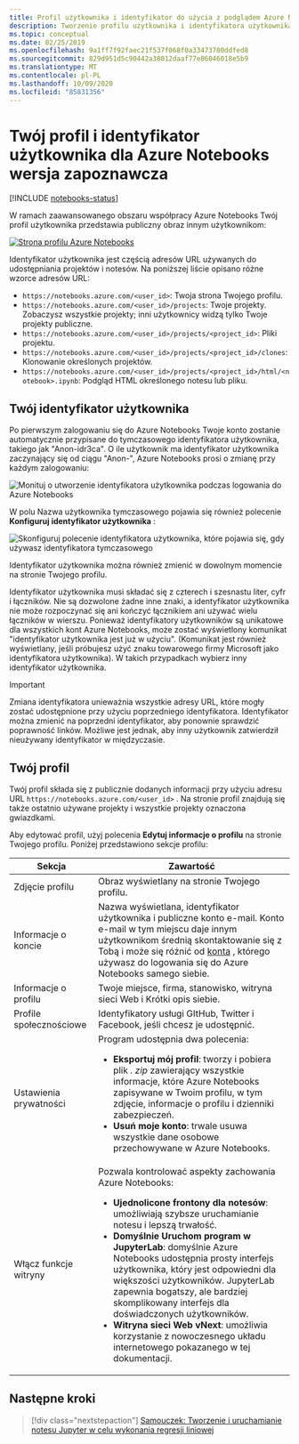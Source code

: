 ```yaml
---
title: Profil użytkownika i identyfikator do użycia z podglądem Azure Notebooks
description: Tworzenie profilu użytkownika i identyfikatora użytkownika oraz zarządzanie nim przy użyciu Azure Notebooks, który jest częścią adresu URL udostępnionych notesów.
ms.topic: conceptual
ms.date: 02/25/2019
ms.openlocfilehash: 9a1ff7f92faec21f537f068f0a33473700ddfed8
ms.sourcegitcommit: 829d951d5c90442a38012daaf77e86046018e5b9
ms.translationtype: MT
ms.contentlocale: pl-PL
ms.lasthandoff: 10/09/2020
ms.locfileid: "85831356"
---
```

# <a name="your-profile-and-user-id-for-azure-notebooks-preview"></a>Twój profil i identyfikator użytkownika dla Azure Notebooks wersja zapoznawcza

[!INCLUDE [notebooks-status](../../includes/notebooks-status.md)]

W ramach zaawansowanego obszaru współpracy Azure Notebooks Twój profil użytkownika przedstawia publiczny obraz innym użytkownikom:

[![Strona profilu Azure Notebooks](media/accounts/profile-page.png)](media/accounts/profile-page.png#lightbox)

Identyfikator użytkownika jest częścią adresów URL używanych do udostępniania projektów i notesów. Na poniższej liście opisano różne wzorce adresów URL:

- `https://notebooks.azure.com/<user_id>`: Twoja strona Twojego profilu.
- `https://notebooks.azure.com/<user_id>/projects`: Twoje projekty. Zobaczysz wszystkie projekty; inni użytkownicy widzą tylko Twoje projekty publiczne.
- `https://notebooks.azure.com/<user_id>/projects/<project_id>`: Pliki projektu.
- `https://notebooks.azure.com/<user_id>/projects/<project_id>/clones`: Klonowanie określonych projektów.
- `https://notebooks.azure.com/<user_id>/projects/<project_id>/html/<notebook>.ipynb`: Podgląd HTML określonego notesu lub pliku.

## <a name="your-user-id"></a>Twój identyfikator użytkownika

Po pierwszym zalogowaniu się do Azure Notebooks Twoje konto zostanie automatycznie przypisane do tymczasowego identyfikatora użytkownika, takiego jak "Anon-idr3ca". O ile użytkownik ma identyfikator użytkownika zaczynający się od ciągu "Anon-", Azure Notebooks prosi o zmianę przy każdym zalogowaniu:

![Monituj o utworzenie identyfikatora użytkownika podczas logowania do Azure Notebooks](media/accounts/create-user-id.png)

W polu Nazwa użytkownika tymczasowego pojawia się również polecenie **Konfiguruj identyfikator użytkownika** :

![Skonfiguruj polecenie identyfikatora użytkownika, które pojawia się, gdy używasz identyfikatora tymczasowego](media/accounts/configure-user-id-command.png)

Identyfikator użytkownika można również zmienić w dowolnym momencie na stronie Twojego profilu.

Identyfikator użytkownika musi składać się z czterech i szesnastu liter, cyfr i łączników. Nie są dozwolone żadne inne znaki, a identyfikator użytkownika nie może rozpoczynać się ani kończyć łącznikiem ani używać wielu łączników w wierszu. Ponieważ identyfikatory użytkowników są unikatowe dla wszystkich kont Azure Notebooks, może zostać wyświetlony komunikat "identyfikator użytkownika jest już w użyciu". (Komunikat jest również wyświetlany, jeśli próbujesz użyć znaku towarowego firmy Microsoft jako identyfikatora użytkownika). W takich przypadkach wybierz inny identyfikator użytkownika.

> [!Important]
> Zmiana identyfikatora unieważnia wszystkie adresy URL, które mogły zostać udostępnione przy użyciu poprzedniego identyfikatora. Identyfikator można zmienić na poprzedni identyfikator, aby ponownie sprawdzić poprawność linków. Możliwe jest jednak, aby inny użytkownik zatwierdził nieużywany identyfikator w międzyczasie.

## <a name="your-profile"></a>Twój profil

Twój profil składa się z publicznie dodanych informacji przy użyciu adresu URL `https://notebooks.azure.com/<user_id>` . Na stronie profil znajdują się także ostatnio używane projekty i wszystkie projekty oznaczona gwiazdkami.

Aby edytować profil, użyj polecenia **Edytuj informacje o profilu** na stronie Twojego profilu. Poniżej przedstawiono sekcje profilu:

| Sekcja | Zawartość |
| --- | --- |
| Zdjęcie profilu | Obraz wyświetlany na stronie Twojego profilu. |
| Informacje o koncie | Nazwa wyświetlana, identyfikator użytkownika i publiczne konto e-mail. Konto e-mail w tym miejscu daje innym użytkownikom średnią skontaktowanie się z Tobą i może się różnić od [konta](azure-notebooks-user-account.md) , którego używasz do logowania się do Azure Notebooks samego siebie. |
| Informacje o profilu | Twoje miejsce, firma, stanowisko, witryna sieci Web i Krótki opis siebie. |
| Profile społecznościowe | Identyfikatory usługi GItHub, Twitter i Facebook, jeśli chcesz je udostępnić. |
| Ustawienia prywatności | Program udostępnia dwa polecenia:<ul><li>**Eksportuj mój profil**: tworzy i pobiera plik *. zip* zawierający wszystkie informacje, które Azure Notebooks zapisywane w Twoim profilu, w tym zdjęcie, informacje o profilu i dzienniki zabezpieczeń.</li><li>**Usuń moje konto**: trwale usuwa wszystkie dane osobowe przechowywane w Azure Notebooks.</li></ul> |
| Włącz funkcje witryny | Pozwala kontrolować aspekty zachowania Azure Notebooks:<ul><li>**Ujednolicone frontony dla notesów**: umożliwiają szybsze uruchamianie notesu i lepszą trwałość.</li><li>**Domyślnie Uruchom program w JupyterLab**: domyślnie Azure Notebooks udostępnia prosty interfejs użytkownika, który jest odpowiedni dla większości użytkowników. JupyterLab zapewnia bogatszy, ale bardziej skomplikowany interfejs dla doświadczonych użytkowników.</li><li>**Witryna sieci Web vNext**: umożliwia korzystanie z nowoczesnego układu internetowego pokazanego w tej dokumentacji.</li></ul> |

## <a name="next-steps"></a>Następne kroki  

> [!div class="nextstepaction"]
> [Samouczek: Tworzenie i uruchamianie notesu Jupyter w celu wykonania regresji liniowej](tutorial-create-run-jupyter-notebook.md)
